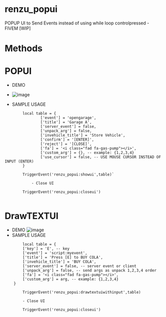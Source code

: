 # renzu_popui
POPUP UI to Send Events instead of using while loop controlpressed - FIVEM [WIP]

# Methods
# POPUI
- DEMO
- ![image](https://user-images.githubusercontent.com/82306584/128149638-1ebd6be1-7100-4a8b-a3e6-64e1f974abee.png)

- SAMPLE USAGE
``` 
        local table = {
                ['event'] = 'opengarage',
                ['title'] = 'Garage A',
                ['server_event'] = false,
                ['unpack_arg'] = false,
                ['invehicle_title'] = 'Store Vehicle',
                ['confirm'] = '[ENTER]',
                ['reject'] = '[CLOSE]',
                ['fa'] = '<i class="fad fa-gas-pump"></i>',
                ['custom_arg'] = {}, -- example: {1,2,3,4}
                ['use_cursor'] = false, -- USE MOUSE CURSOR INSTEAD OF INPUT (ENTER)
        }
        
        TriggerEvent('renzu_popui:showui',table)`

            - Close UI
    
        TriggerEvent('renzu_popui:closeui')
    
 ```

# DrawTEXTUI

- DEMO
![image](https://user-images.githubusercontent.com/82306584/128149843-b258f43e-64e5-45b0-acf0-626250f8ea80.png)
- SAMPLE USAGE

``` 
        local table = {
        ['key'] = 'E', -- key
        ['event'] = 'script:myevent',
        ['title'] = 'Press [E] to BUY COLA',
        ['invehicle_title'] = 'BUY COLA',
        ['server_event'] = false, -- server event or client
        ['unpack_arg'] = false, -- send args as unpack 1,2,3,4 order
        ['fa'] = '<i class="fad fa-gas-pump"></i>',
        ['custom_arg'] = arg, -- example: {1,2,3,4}
    }
        
        TriggerEvent('renzu_popui:drawtextuiwithinput',table)
        
        - Close UI
    
        TriggerEvent('renzu_popui:closeui')
    
 ```
